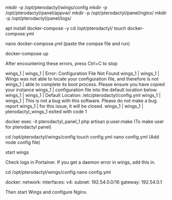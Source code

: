 mkdir -p /opt/pterodactyl/wings/config
mkdir -p /opt/pterodactyl/panel/appvar/
mkdir -p /opt/pterodactyl/panel/nginx/
mkdir -p /opt/pterodactyl/panel/logs/


apt install docker-compose -y
cd /opt/pterodactyl/
touch docker-compose.yml


nano docker-compose.yml       (paste the compse file and run)


docker-compose up

After encountering these errors, press Ctrl+C to stop

wings_1     |
wings_1     | Error: Configuration File Not Found
wings_1     |
wings_1     | Wings was not able to locate your configuration file, and therefore is not
wings_1     | able to complete its boot process. Please ensure you have copied your instance
wings_1     | configuration file into the default location below.
wings_1     |
wings_1     | Default Location: /etc/pterodactyl/config.yml
wings_1     |
wings_1     | This is not a bug with this software. Please do not make a bug report
wings_1     | for this issue, it will be closed.
wings_1     |
wings_1     | pterodactyl_wings_1 exited with code 1


docker exec -it pterodactyl_panel_1 php artisan p:user:make     (To make user for pterodactyl panel)


cd /opt/pterodactyl/wings/config
touch config.yml
nano config.yml        (Add node config file)

start wings

Check logs in Portainer. If you get a daemon error in wings, add this in.

cd /opt/pterodactyl/wings/config
nano config.yml 

docker:
  network:
    interfaces:
      v4:
        subnet: 192.54.0.0/16
        gateway: 192.54.0.1



Then start Wings and configure Nginx.